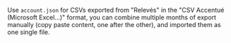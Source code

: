 Use `account.json` for CSVs exported from "Relevés" in the "CSV Accentué (Microsoft Excel...)" format,
you can combine multiple months of export manually (copy paste content, one after the other), and imported them as one single file.